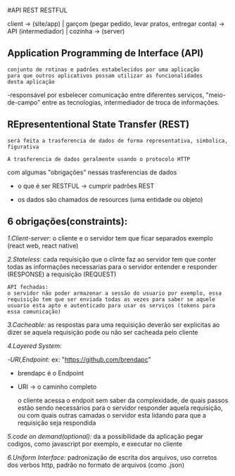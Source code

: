 #API REST RESTFUL

client -> (site/app) |
garçom (pegar pedido, levar pratos, entregar conta) -> API (intermediador) |
cozinha -> (server)

## Application Programming de Interface (API)
    conjunto de rotinas e padrões estabelecidos por uma aplicação
    para que outros aplicativos possam utilizar as funcionalidades
    desta aplicação


-responsável por esbelecer comunicação entre diferentes serviços, "meio-de-campo" entre as tecnologias, intermediador de troca de informações.




## REpresententional State Transfer (REST)
    será feita a trasferencia de dados de forma representativa, simbolica, figurativa

    A trasferencia de dados geralmente usando o protocolo HTTP

com algumas "obrigações" nessas trasferencias de dados

- o que é ser RESTFUL -> cumprir padrões REST

- os dados são chamados de resources (uma entidade ou objeto)


## 6 obrigações(constraints): ##

_1.Client-server:_
    o cliente e o servidor tem que ficar separados
    exemplo (react web, react native)

_2.Stateless:_
    cada requisição que o clinte faz ao servidor tem que conter todas as informações necessarias para o servidor entender e responder (RESPONSE) a requisição (REQUEST)

    API fechadas:
    o servidor não poder armazenar a sessão do usuario por exemplo, essa requisição tem que ser enviada todas as vezes para saber se aquele usuario esta apto e autenticado para usar os serviços (tokens para essa comunicação)

_3.Cacheable:_
    as respostas para uma requisição deverão ser explicitas ao dizer se aquela requisição pode ou não ser cacheada pelo cliente

_4.Layered System:_

-_URI,Endpoint:_
ex: "https://github.com/brendapc"
- brendapc é o Endpoint
- URI -> o caminho completo

    o cliente acessa o endpoit sem saber da complexidade, 
    de quais passos estão sendo necessários para o servidor responder aquela requisição,
    ou com quais outras camadas o servidor esta lidando para que a requisição seja respondida

_5.code on demand(optional):_
 da a possibilidade da aplicação pegar codigos,
 como javascript por exemplo, e executar no cliente

_6.Uniform Interface:_
    padronização de escrita dos arquivos, 
    uso corretos dos verbos http,
    padrão no formato de arquivos (como .json)
    

